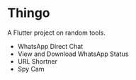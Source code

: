 # Thingo

A Flutter project on random tools.

* WhatsApp Direct Chat
* View and Download WhatsApp Status
* URL Shortner
* Spy Cam